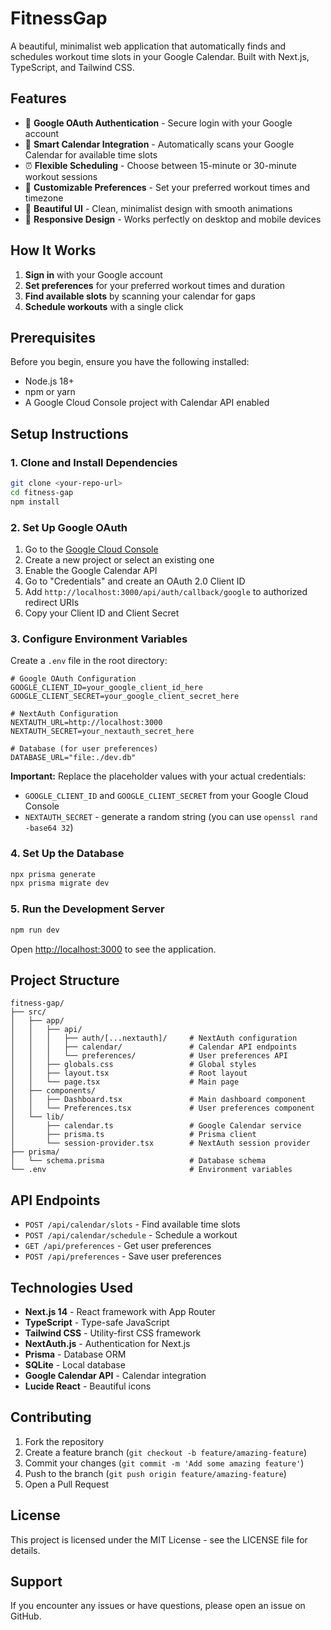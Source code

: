 # FitnessGap

A beautiful, minimalist web application that automatically finds and schedules workout time slots in your Google Calendar. Built with Next.js, TypeScript, and Tailwind CSS.

## Features

- 🔐 **Google OAuth Authentication** - Secure login with your Google account
- 📅 **Smart Calendar Integration** - Automatically scans your Google Calendar for available time slots
- ⏰ **Flexible Scheduling** - Choose between 15-minute or 30-minute workout sessions
- 🎯 **Customizable Preferences** - Set your preferred workout times and timezone
- 🎨 **Beautiful UI** - Clean, minimalist design with smooth animations
- 📱 **Responsive Design** - Works perfectly on desktop and mobile devices

## How It Works

1. **Sign in** with your Google account
2. **Set preferences** for your preferred workout times and duration
3. **Find available slots** by scanning your calendar for gaps
4. **Schedule workouts** with a single click

## Prerequisites

Before you begin, ensure you have the following installed:
- Node.js 18+ 
- npm or yarn
- A Google Cloud Console project with Calendar API enabled

## Setup Instructions

### 1. Clone and Install Dependencies

```bash
git clone <your-repo-url>
cd fitness-gap
npm install
```

### 2. Set Up Google OAuth

1. Go to the [Google Cloud Console](https://console.cloud.google.com/)
2. Create a new project or select an existing one
3. Enable the Google Calendar API
4. Go to "Credentials" and create an OAuth 2.0 Client ID
5. Add `http://localhost:3000/api/auth/callback/google` to authorized redirect URIs
6. Copy your Client ID and Client Secret

### 3. Configure Environment Variables

Create a `.env` file in the root directory:

```env
# Google OAuth Configuration
GOOGLE_CLIENT_ID=your_google_client_id_here
GOOGLE_CLIENT_SECRET=your_google_client_secret_here

# NextAuth Configuration
NEXTAUTH_URL=http://localhost:3000
NEXTAUTH_SECRET=your_nextauth_secret_here

# Database (for user preferences)
DATABASE_URL="file:./dev.db"
```

**Important:** Replace the placeholder values with your actual credentials:
- `GOOGLE_CLIENT_ID` and `GOOGLE_CLIENT_SECRET` from your Google Cloud Console
- `NEXTAUTH_SECRET` - generate a random string (you can use `openssl rand -base64 32`)

### 4. Set Up the Database

```bash
npx prisma generate
npx prisma migrate dev
```

### 5. Run the Development Server

```bash
npm run dev
```

Open [http://localhost:3000](http://localhost:3000) to see the application.

## Project Structure

```
fitness-gap/
├── src/
│   ├── app/
│   │   ├── api/
│   │   │   ├── auth/[...nextauth]/     # NextAuth configuration
│   │   │   ├── calendar/               # Calendar API endpoints
│   │   │   └── preferences/            # User preferences API
│   │   ├── globals.css                 # Global styles
│   │   ├── layout.tsx                  # Root layout
│   │   └── page.tsx                    # Main page
│   ├── components/
│   │   ├── Dashboard.tsx               # Main dashboard component
│   │   └── Preferences.tsx             # User preferences component
│   └── lib/
│       ├── calendar.ts                 # Google Calendar service
│       ├── prisma.ts                   # Prisma client
│       └── session-provider.tsx        # NextAuth session provider
├── prisma/
│   └── schema.prisma                   # Database schema
└── .env                                # Environment variables
```

## API Endpoints

- `POST /api/calendar/slots` - Find available time slots
- `POST /api/calendar/schedule` - Schedule a workout
- `GET /api/preferences` - Get user preferences
- `POST /api/preferences` - Save user preferences

## Technologies Used

- **Next.js 14** - React framework with App Router
- **TypeScript** - Type-safe JavaScript
- **Tailwind CSS** - Utility-first CSS framework
- **NextAuth.js** - Authentication for Next.js
- **Prisma** - Database ORM
- **SQLite** - Local database
- **Google Calendar API** - Calendar integration
- **Lucide React** - Beautiful icons

## Contributing

1. Fork the repository
2. Create a feature branch (`git checkout -b feature/amazing-feature`)
3. Commit your changes (`git commit -m 'Add some amazing feature'`)
4. Push to the branch (`git push origin feature/amazing-feature`)
5. Open a Pull Request

## License

This project is licensed under the MIT License - see the LICENSE file for details.

## Support

If you encounter any issues or have questions, please open an issue on GitHub.
